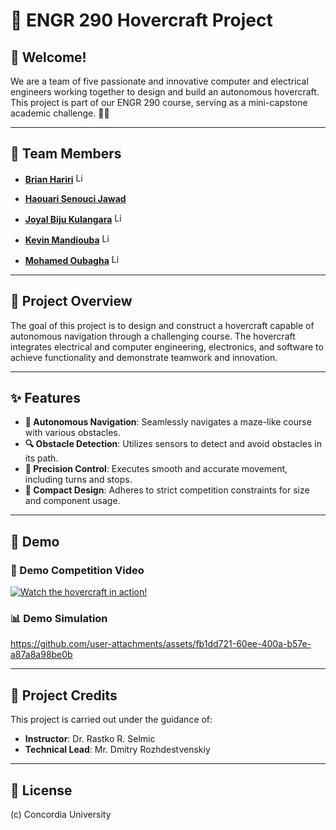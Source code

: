 # 🚀 ENGR 290 Hovercraft Project

## 🌟 Welcome!

We are a team of five passionate and innovative computer and electrical engineers working together to design and build an autonomous hovercraft. This project is part of our ENGR 290 course, serving as a mini-capstone academic challenge. 👋🗿

---

## 👥 Team Members

- **[Brian Hariri](https://github.com/BrianHa03)** [<img src="https://upload.wikimedia.org/wikipedia/commons/c/ca/LinkedIn_logo_initials.png" alt="LinkedIn" width="16"/>](https://linkedin.com/in/brian-i-hariri-60a4131b3)

- **[Haouari Senouci Jawad](https://github.com/predateur324)**
  
- **[Joyal Biju Kulangara](https://github.com/Joyal99)** [<img src="https://upload.wikimedia.org/wikipedia/commons/c/ca/LinkedIn_logo_initials.png" alt="LinkedIn" width="16"/>](https://linkedin.com/in/jbk79)

- **[Kevin Mandiouba](https://github.com/KevinMandiouba)**  [<img src="https://upload.wikimedia.org/wikipedia/commons/c/ca/LinkedIn_logo_initials.png" alt="LinkedIn" width="16"/>](https://linkedin.com/in/kevinmandiouba)

- **[Mohamed Oubagha](https://github.com/c-moha)** [<img src="https://upload.wikimedia.org/wikipedia/commons/c/ca/LinkedIn_logo_initials.png" alt="LinkedIn" width="16"/>](https://linkedin.com/in/mohamed-oubagha-20799520a)
---

## 📖 Project Overview

The goal of this project is to design and construct a hovercraft capable of autonomous navigation through a challenging course. The hovercraft integrates electrical and computer engineering, electronics, and software to achieve functionality and demonstrate teamwork and innovation.

---

## ✨ Features

- **🧭 Autonomous Navigation**: Seamlessly navigates a maze-like course with various obstacles.
- **🔍 Obstacle Detection**: Utilizes sensors to detect and avoid obstacles in its path.
- **🎯 Precision Control**: Executes smooth and accurate movement, including turns and stops.
- **📏 Compact Design**: Adheres to strict competition constraints for size and component usage.

---

## 🎥 Demo

### 🏁 Demo Competition Video
[![Watch the hovercraft in action!](https://img.youtube.com/vi/7OipNl-lfNY/hqdefault.jpg)](https://youtube.com/shorts/7OipNl-lfNY?feature=share)

### 📊 Demo Simulation
https://github.com/user-attachments/assets/fb1dd721-60ee-400a-b57e-a87a8a98be0b


---

## 🙌 Project Credits

This project is carried out under the guidance of:

- **Instructor**: Dr. Rastko R. Selmic  
- **Technical Lead**: Mr. Dmitry Rozhdestvenskiy  

---


## 🏫 License

(c) Concordia University
